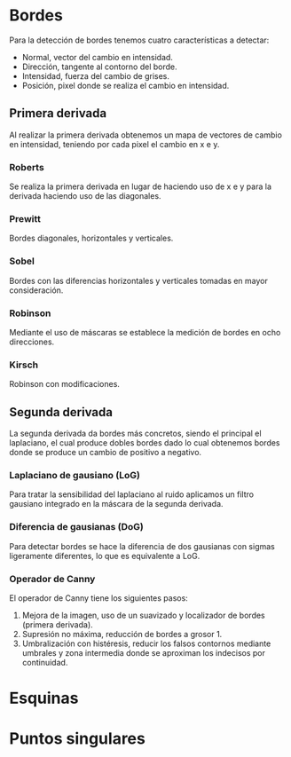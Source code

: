 # Bordes
Para la detección de bordes tenemos cuatro características a detectar:
- Normal, vector del cambio en intensidad.
- Dirección, tangente al contorno del borde.
- Intensidad, fuerza del cambio de grises.
- Posición, pixel donde se realiza el cambio en intensidad.
## Primera derivada
Al realizar la primera derivada obtenemos un mapa de vectores de cambio en intensidad, teniendo por cada pixel el cambio en x e y.
### Roberts
Se realiza la primera derivada en lugar de haciendo uso de x e y para la derivada haciendo uso de las diagonales.
### Prewitt
Bordes diagonales, horizontales y verticales.
### Sobel
Bordes con las diferencias horizontales y verticales tomadas en mayor consideración.
### Robinson
Mediante el uso de máscaras se establece la medición de bordes en ocho direcciones.
### Kirsch
Robinson con modificaciones.
## Segunda derivada
La segunda derivada da bordes más concretos, siendo el principal el laplaciano, el cual produce dobles bordes dado lo cual obtenemos bordes donde se produce un cambio de positivo a negativo.
### Laplaciano de gausiano (LoG)
Para tratar la sensibilidad del laplaciano al ruido aplicamos un filtro gausiano integrado en la máscara de la segunda derivada.
### Diferencia de gausianas (DoG)
Para detectar bordes se hace la diferencia de dos gausianas con sigmas ligeramente diferentes, lo que es equivalente a LoG.
### Operador de Canny
El operador de Canny tiene los siguientes pasos:
1. Mejora de la imagen, uso de un suavizado y localizador de bordes (primera derivada).
2. Supresión no máxima, reducción de bordes a grosor 1.
3. Umbralización con histéresis, reducir los falsos contornos mediante umbrales y zona intermedia donde se aproximan los indecisos por continuidad.
# Esquinas

# Puntos singulares
